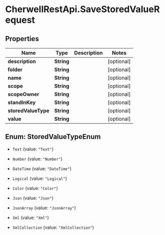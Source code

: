 # CherwellRestApi.SaveStoredValueRequest

## Properties
Name | Type | Description | Notes
------------ | ------------- | ------------- | -------------
**description** | **String** |  | [optional] 
**folder** | **String** |  | [optional] 
**name** | **String** |  | [optional] 
**scope** | **String** |  | [optional] 
**scopeOwner** | **String** |  | [optional] 
**standInKey** | **String** |  | [optional] 
**storedValueType** | **String** |  | [optional] 
**value** | **String** |  | [optional] 


<a name="StoredValueTypeEnum"></a>
## Enum: StoredValueTypeEnum


* `Text` (value: `"Text"`)

* `Number` (value: `"Number"`)

* `DateTime` (value: `"DateTime"`)

* `Logical` (value: `"Logical"`)

* `Color` (value: `"Color"`)

* `Json` (value: `"Json"`)

* `JsonArray` (value: `"JsonArray"`)

* `Xml` (value: `"Xml"`)

* `XmlCollection` (value: `"XmlCollection"`)




